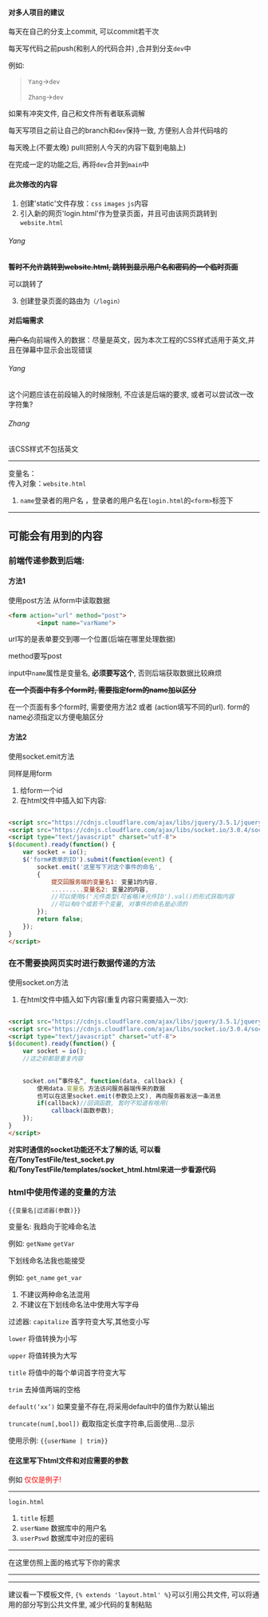 #### 对多人项目的建议

每天在自己的分支上commit, 可以commit若干次

每天写代码之前push(和别人的代码合并)
,合并到分支`dev`中

例如:

> `Yang`->`dev`
> 
> `Zhang`->`dev`

如果有冲突文件, 自己和文件所有者联系调解

每天写项目之前让自己的branch和`dev`保持一致, 方便别人合并代码啥的

每天晚上(不要太晚) pull(把别人今天的内容下载到电脑上)


在完成一定的功能之后, 再将`dev`合并到`main`中







#### 此次修改的内容  

1. 创建'static'文件存放：`css` `images` `js`内容
2. 引入新的网页'login.html'作为登录页面，并且可由该网页跳转到`website.html`

###### Yang
~~**暂时不允许跳转到website.html, 跳转到显示用户名和密码的一个临时页面**~~

可以跳转了

3. 创建登录页面的路由为`（/login）`

#### 对后端需求  

~~用户名~~向前端传入的数据：尽量是英文，因为本次工程的CSS样式适用于英文,并且在弹幕中显示会出现错误

###### Yang
这个问题应该在前段输入的时候限制, 不应该是后端的要求, 或者可以尝试改一改字符集?
###### Zhang  
该CSS样式不包括英文

-----------------

变量名：  
传入对象：`website.html `

1. `name`登录者的用户名 ，登录者的用户名在`login.html`的`<form>`标签下




-----------------------

## 可能会有用到的内容

### 前端传递参数到后端:

#### 方法1
使用post方法 从form中读取数据
```html
<form action="url" method="post">
        <input name="varName">
```
url写的是表单要交到哪一个位置(后端在哪里处理数据)

method要写post

input中`name`属性是变量名, **必须要写这个**, 否则后端获取数据比较麻烦

~~**在一个页面中有多个form时, 需要指定form的name加以区分**~~

在一个页面有多个form时, 需要使用方法2 或者 (action填写不同的url). form的name必须指定以方便电脑区分

#### 方法2
使用socket.emit方法

同样是用form

1. 给form一个id
2. 在html文件中插入如下内容:
```html

<script src="https://cdnjs.cloudflare.com/ajax/libs/jquery/3.5.1/jquery.min.js" integrity="sha512-bLT0Qm9VnAYZDflyKcBaQ2gg0hSYNQrJ8RilYldYQ1FxQYoCLtUjuuRuZo+fjqhx/qtq/1itJ0C2ejDxltZVFg==" crossorigin="anonymous"></script>
<script src="https://cdnjs.cloudflare.com/ajax/libs/socket.io/3.0.4/socket.io.js" integrity="sha512-aMGMvNYu8Ue4G+fHa359jcPb1u+ytAF+P2SCb+PxrjCdO3n3ZTxJ30zuH39rimUggmTwmh2u7wvQsDTHESnmfQ==" crossorigin="anonymous"></script>
<script type="text/javascript" charset="utf-8">
$(document).ready(function() {
    var socket = io();
    $('form#表单的ID').submit(function(event) {
        socket.emit('这里写下对这个事件的命名', 
        {
            提交回服务端的变量名1: 变量1的内容,
            .........变量名2: 变量2的内容,
            //可以使用$('元件类型(可省略)#元件ID').val()的形式获取内容
            //可以有0个或若干个变量, 对事件的命名是必须的
        });
        return false;
    });
}
</script>

```
### 在不需要换网页实时进行数据传递的方法


使用socket.on方法

1. 在html文件中插入如下内容(重复内容只需要插入一次):
```html

<script src="https://cdnjs.cloudflare.com/ajax/libs/jquery/3.5.1/jquery.min.js" integrity="sha512-bLT0Qm9VnAYZDflyKcBaQ2gg0hSYNQrJ8RilYldYQ1FxQYoCLtUjuuRuZo+fjqhx/qtq/1itJ0C2ejDxltZVFg==" crossorigin="anonymous"></script>
<script src="https://cdnjs.cloudflare.com/ajax/libs/socket.io/3.0.4/socket.io.js" integrity="sha512-aMGMvNYu8Ue4G+fHa359jcPb1u+ytAF+P2SCb+PxrjCdO3n3ZTxJ30zuH39rimUggmTwmh2u7wvQsDTHESnmfQ==" crossorigin="anonymous"></script>
<script type="text/javascript" charset="utf-8">
$(document).ready(function() {
    var socket = io();
    //这之前都是重复内容
    
    
    socket.on(”事件名“, function(data, callback) {
        使用data.变量名 方法访问服务器端传来的数据
        也可以在这里socket.emit(参数见上文), 再向服务器发送一条消息
        if(callback)//回调函数, 暂时不知道有啥用(
            callback(函数参数);
    });
}
</script>

```
**对实时通信的socket功能还不太了解的话, 可以看在/TonyTestFile/test_socket.py和/TonyTestFile/templates/socket_html.html来进一步看源代码**


### html中使用传递的变量的方法

`{{变量名|过滤器(参数)}}`

变量名: 我趋向于驼峰命名法

例如: `getName` `getVar`

下划线命名法我也能接受

例如: `get_name` `get_var`

1. 不建议两种命名法混用
2. 不建议在下划线命名法中使用大写字母

过滤器:
`capitalize` 首字符变大写,其他变小写

`lower` 将值转换为小写

`upper` 将值转换为大写

`title` 将值中的每个单词首字符变大写

`trim` 去掉值两端的空格

`default(‘xx’)` 如果变量不存在,将采用default中的值作为默认输出

`truncate(num[,bool])` 截取指定长度字符串,后面使用…显示

使用示例: `{{userName | trim}}`

#### 在这里写下html文件和对应需要的参数
例如 <font color = red>仅仅是例子!</font>

-----
`login.html` 
1. `title` 标题
2. `userName` 数据库中的用户名
3. `userPswd` 数据库中对应的密码
--------
在这里仿照上面的格式写下你的需求

----------------
-------------
建议看一下模板文件, `{% extends 'layout.html' %}`可以引用公共文件, 可以将通用的部分写到公共文件里, 减少代码的复制粘贴
